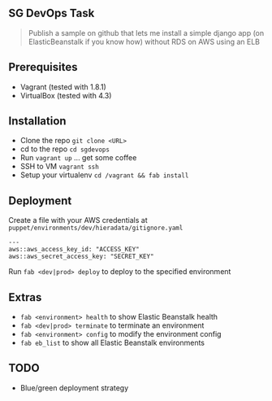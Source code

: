SG DevOps Task
--------------

> Publish a sample on github that lets me install a simple django app
> (on ElasticBeanstalk if you know how) without RDS on AWS using an ELB

Prerequisites
-------------
* Vagrant (tested with 1.8.1)
* VirtualBox (tested with 4.3)

Installation
------------
* Clone the repo `git clone <URL>`
* cd to the repo `cd sgdevops`
* Run `vagrant up` ... get some coffee
* SSH to VM `vagrant ssh`
* Setup your virtualenv `cd /vagrant && fab install`

Deployment
-----------
Create a file with your AWS credentials at
`puppet/environments/dev/hieradata/gitignore.yaml`

```
---
aws::aws_access_key_id: "ACCESS_KEY"
aws::aws_secret_access_key: "SECRET_KEY"
```

Run `fab <dev|prod> deploy` to deploy to the specified environment

Extras
------
* `fab <environment> health` to show Elastic Beanstalk health
* `fab <dev|prod> terminate` to terminate an environment
* `fab <environment> config` to modify the environment config
* `fab eb_list` to show all Elastic Beanstalk environments

TODO
----
* Blue/green deployment strategy
